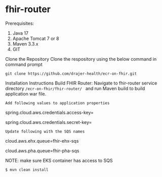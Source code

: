 # fhir-router
Prerequisites:
1.	Java 17
2.	Apache Tomcat 7 or 8
3.	Maven 3.3.x
4.	GIT

Clone the Repository
Clone the respository using the below command in command prompt

```git clone https://github.com/drajer-health/ecr-on-fhir.git```

Installation Instructions
Build FHIR Router:
Navigate to  fhir-router service directory `/ecr-on-fhir/fhir-router/ ` and run Maven build to build application war file.

```
Add following values to application properties
```

spring.cloud.aws.credentials.access-key=

spring.cloud.aws.credentials.secret-key=

```
Update following with the SQS names
```

cloud.aws.ehx.queue=fhir-ehx-sqs

cloud.aws.pha.queue=fhir-pha-sqs


NOTE: make sure EKS container has access to SQS 

```
$ mvn clean install
```



